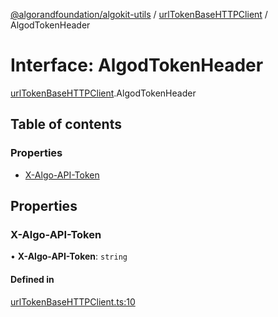[@algorandfoundation/algokit-utils](../README.md) / [urlTokenBaseHTTPClient](../modules/urlTokenBaseHTTPClient.md) / AlgodTokenHeader

# Interface: AlgodTokenHeader

[urlTokenBaseHTTPClient](../modules/urlTokenBaseHTTPClient.md).AlgodTokenHeader

## Table of contents

### Properties

- [X-Algo-API-Token](urlTokenBaseHTTPClient.AlgodTokenHeader.md#x-algo-api-token)

## Properties

### X-Algo-API-Token

• **X-Algo-API-Token**: `string`

#### Defined in

[urlTokenBaseHTTPClient.ts:10](https://github.com/algorandfoundation/algokit-utils-ts/blob/600c806/src/urlTokenBaseHTTPClient.ts#L10)
